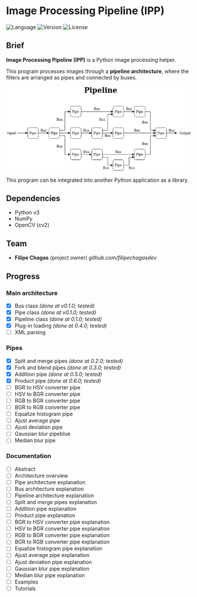 # Image Processing Pipeline (IPP)

![Language](https://img.shields.io/badge/Language-Python3-blue)
![Version](https://img.shields.io/badge/Version-v0.6.0-red)
![License](https://img.shields.io/badge/License-MIT-green)

## Brief
**Image Processing Pipeline (IPP)** is a Python image processing helper.

This program processes images through a **pipeline architecture**, where the filters are arranged as pipes and connected by buses.

![PipelineArch0](misc/arch0.png)

This program can be integrated into another Python application as a library.

## Dependencies
* Python v3
* NumPy
* OpenCV (cv2)

## Team
* **Filipe Chagas** (project owner) *github.com/filipechagasdev*
  
## Progress

### Main architecture
* [x] Bus class *(done at v0.1.0; tested)*
* [x] Pipe class *(done at v0.1.0; tested)*
* [x] Pipeline class *(done at 0.1.0; tested)*
* [x] Plug-in loading *(done at 0.4.0; tested)*
* [ ] XML parsing

### Pipes
* [x] Split and merge pipes *(done at 0.2.0; tested)*
* [x] Fork and blend pipes *(done at 0.3.0; tested)*    
* [x] Addition pipe *(done at 0.5.0; tested)*
* [x] Product pipe *(done at 0.6.0; tested)*
* [ ] BGR to HSV converter pipe
* [ ] HSV to BGR converter pipe
* [ ] RGB to BGR converter pipe
* [ ] BGR to RGB converter pipe
* [ ] Equalize histogram pipe
* [ ] Ajust average pipe
* [ ] Ajust deviation pipe
* [ ] Gaussian blur pipeblue
* [ ] Median blur pipe

### Documentation
* [ ] Abstract
* [ ] Architecture overview
* [ ] Pipe architecture explanation
* [ ] Bus architecture explanation
* [ ] Pipeline architecture explanation
* [ ] Split and merge pipes explanation    
* [ ] Addition pipe explanation
* [ ] Product pipe explanation
* [ ] BGR to HSV converter pipe explanation
* [ ] HSV to BGR converter pipe explanation
* [ ] RGB to BGR converter pipe explanation
* [ ] BGR to RGB converter pipe explanation
* [ ] Equalize histogram pipe explanation
* [ ] Ajust average pipe explanation
* [ ] Ajust deviation pipe explanation
* [ ] Gaussian blur pipe explanation
* [ ] Median blur pipe explanation
* [ ] Examples
* [ ] Tutorials